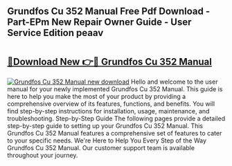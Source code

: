 ## Grundfos Cu 352 Manual Free Pdf Download - Part-EPm New Repair Owner Guide - User Service Edition peaav

# <h2><a href="http://bc15533.oget.top/?id=Grundfos+Cu+352+Manual">🔗Download New 👉🔴 Grundfos Cu 352 Manual</a></h2>

[![Grundfos Cu 352 Manual new download](https://i.imgur.com/5g1atiW.png)](http://bc15533.oget.top/?id=Grundfos+Cu+352+Manual)
Hello and welcome to the user manual for your newly implemented Grundfos Cu 352 Manual. This guide is here to help you make the most of your product by providing a comprehensive overview of its features, functions, and benefits. You will find step-by-step instructions for installation, usage, maintenance, and troubleshooting. Step-by-Step Guide The following pages provide a detailed step-by-step guide to setting up your Grundfos Cu 352 Manual. This Grundfos Cu 352 Manual features a comprehensive set of features to cater to your specific needs. We're Here to Help You Every Step of the Way Grundfos Cu 352 Manual. Our customer support team is available throughout your journey.
